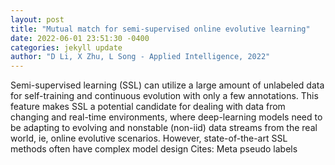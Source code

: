 ```yaml
--- 
layout: post 
title: "Mutual match for semi-supervised online evolutive learning" 
date: 2022-06-01 23:51:30 -0400 
categories: jekyll update 
author: "D Li, X Zhu, L Song - Applied Intelligence, 2022" 
--- 
```

Semi-supervised learning (SSL) can utilize a large amount of unlabeled data for self-training and continuous evolution with only a few annotations. This feature makes SSL a potential candidate for dealing with data from changing and real-time environments, where deep-learning models need to be adapting to evolving and nonstable (non-iid) data streams from the real world, ie, online evolutive scenarios. However, state-of-the-art SSL methods often have complex model design Cites: Meta pseudo labels